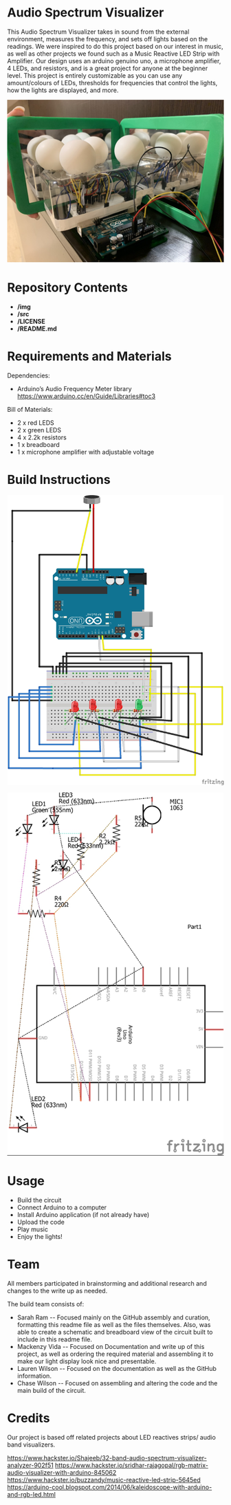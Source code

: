 # Audio Spectrum Visualizer 

This Audio Spectrum Visualizer takes in sound from the external environment, measures the frequency, and sets off lights based on the readings. We were inspired to do this project based on our interest in music, as well as other projects we found such as a Music Reactive LED Strip with Amplifier. Our design uses an arduino genuino uno, a microphone amplifier, 4 LEDs, and resistors, and is a great project for anyone at the beginner level. This project is entirely customizable as you can use any amount/colours of LEDs, thresholds for frequencies that control the lights, how the lights are displayed, and more.

![alt text][pic 2]

[pic 2]: https://github.com/sarahram/CS207_Project/blob/master/img/Circuit%20Picture.jpeg.jpg

# Repository Contents

* **/img**
* **/src**
* **/LICENSE**
* **/README.md** 

# Requirements and Materials

Dependencies:
* Arduino’s Audio Frequency Meter library https://www.arduino.cc/en/Guide/Libraries#toc3

Bill of Materials:
* 2 x red LEDS
* 2 x green LEDS
* 4 x 2.2k resistors
* 1 x breadboard
* 1 x microphone amplifier with adjustable voltage

# Build Instructions

![alt text][pic 1]

[pic 1]: https://github.com/sarahram/CS207_Project/blob/master/img/Breadboard%20view.jpg

![alt text][pic 3]

[pic 3]: https://github.com/sarahram/CS207_Project/blob/master/img/Schematic%20view.jpg

# Usage 

* Build the circuit
* Connect Arduino to a computer
* Install Arduino application (if not already have)
* Upload the code
* Play music 
* Enjoy the lights!

# Team

All members participated in brainstorming and additional research and changes to the write up as needed.

The build team consists of:
* Sarah Ram -- Focused mainly on the GitHub assembly and curation, formatting this readme file as well as the files themselves. Also,     was able to create a schematic and breadboard view of the circuit built to include in this readme file.
* Mackenzy Vida -- Focused on Documentation and write up of this project, as well as ordering the required material and assembling it to   make our light display look nice and presentable.  
* Lauren Wilson -- Focused on the documentation as well as the GitHub information.
* Chase Wilson -- Focused on assembling and altering the code and the main build of the circuit.

# Credits

Our project is based off related projects about LED reactives strips/ audio band visualizers.

https://www.hackster.io/Shajeeb/32-band-audio-spectrum-visualizer-analyzer-902f51
https://www.hackster.io/sridhar-rajagopal/rgb-matrix-audio-visualizer-with-arduino-845062
https://www.hackster.io/buzzandy/music-reactive-led-strip-5645ed
https://arduino-cool.blogspot.com/2014/06/kaleidoscope-with-arduino-and-rgb-led.html

